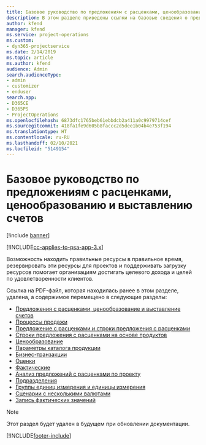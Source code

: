 ```yaml
---
title: Базовое руководство по предложениям с расценками, ценообразованию и выставлению счетов
description: В этом разделе приведены ссылки на базовые сведения о предложениях с расценками, ценообразовании и выставлении счетов в Project Service Automation.
author: kfend
manager: kfend
ms.service: project-operations
ms.custom:
- dyn365-projectservice
ms.date: 2/14/2019
ms.topic: article
ms.author: kfend
audience: Admin
search.audienceType:
- admin
- customizer
- enduser
search.app:
- D365CE
- D365PS
- ProjectOperations
ms.openlocfilehash: 6873dfc1765beb61ebbdcb2a411a0c9979714cef
ms.sourcegitcommit: 418fa1fe9d605b8faccc2d5dee1b04b4e753f194
ms.translationtype: HT
ms.contentlocale: ru-RU
ms.lasthandoff: 02/10/2021
ms.locfileid: "5149154"
---
```

# <a name="basic-guide-to-quoting-pricing-and-billing"></a>Базовое руководство по предложениям с расценками, ценообразованию и выставлению счетов

[!include [banner](../../includes/psa-now-project-operations.md)]

[!INCLUDE[cc-applies-to-psa-app-3.x](../../includes/cc-applies-to-psa-app-3x.md)]

Возможность находить правильные ресурсы в правильное время, резервировать эти ресурсы для проектов и поддерживать загрузку ресурсов помогает организациям достигать целевого дохода и целей по удовлетворенности клиентов. 

Ссылка на PDF-файл, которая находилась ранее в этом разделе, удалена, а содержимое перемещено в следующие разделы:

- [Предложения с расценками, ценообразование и выставление счетов](../quote-bill-price.md)
- [Процессы продажи](../basic-sales-process.md)
- [Предложение с расценками и строки предложения с расценками](../basic-quote-lines.md)
- [Строки предложения с расценками на основе продуктов](../product-based-quote-lines.md)
- [Ценообразование](../basic-pricing.md)
- [Параметры каталога продукции](../product-catalog-pricing.md)
- [Бизнес-транзакции](../basic-business-transactions.md)
- [Оценки](../estimates.md)
- [Фактические](../actuals.md)
- [Анализ предложений с расценками по проекту](../basic-analyzing-quotes.md)
- [Подразделения](../advanced-organizational.md)
- [Группы единиц измерения и единицы измерения](../advanced-units.md)
- [Сценарии с несколькими валютами](../advanced-currency.md)
- [Запись фактических значений](../advanced-actuals.md)

> [!NOTE]
> Этот раздел будет удален в будущем при обновлении документации. 


[!INCLUDE[footer-include](../../includes/footer-banner.md)]
